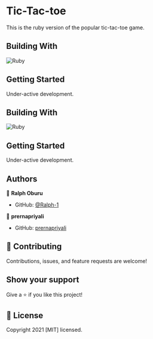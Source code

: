 # Tic-Tac-toe

This is the ruby version of the popular tic-tac-toe game.

## Building With

![Ruby](https://img.shields.io/badge/ruby-%23CC342D.svg?&style=for-the-badge&logo=ruby&logoColor=white)

## Getting Started

Under-active development.

## Building With

![Ruby](https://img.shields.io/badge/ruby-%23CC342D.svg?&style=for-the-badge&logo=ruby&logoColor=white)

## Getting Started

Under-active development.

## Authors

👤 **Ralph Oburu**

- GitHub: [@Ralph-1](https://github.com/ralph-1)

👤 **prernapriyali**

- GitHub: [prernapriyali](https://github.com/prernapriyali)

## 🤝 Contributing

Contributions, issues, and feature requests are welcome!

## Show your support

Give a ⭐️ if you like this project!

## 📝 License

Copyright 2021 [MIT] licensed.
